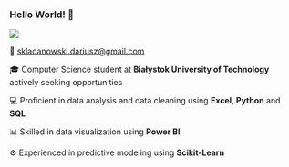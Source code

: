 ### Hello World! 👋
![](https://github.com/dskladanowsky/dskladanowsky/blob/main/Dino_non-birthday_version.gif)

📩 skladanowski.dariusz@gmail.com

🎓 Computer Science student at **Białystok University of Technology** actively seeking opportunities

💻 Proficient in data analysis and data cleaning using **Excel**, **Python** and **SQL**

📊 Skilled in data visualization using **Power BI**

⚙️ Experienced in predictive modeling using **Scikit-Learn**

<!--
Here are some ideas to get you started:

- 🔭 I’m currently working on ...
- 🌱 I’m currently learning ...
- 👯 I’m looking to collaborate on ...
- 🤔 I’m looking for help with ...
- 💬 Ask me about ...
- 📫 How to reach me: ...
- 😄 Pronouns: ...
- ⚡ Fun fact: ...
-->
